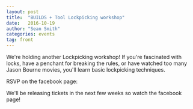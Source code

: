```yaml
---
layout: post
title:  "BUILDS + Tool Lockpicking workshop"
date:   2016-10-19
author: "Sean Smith"
categories: events
tag: front
---
```


We're holding another Lockpicking workshop! If you're fascinated with locks, have a penchant for breaking the rules, or have watched too many Jason Bourne movies, you'll learn basic lockpicking techniques.

RSVP on the facebook page: 

We'll be releasing tickets in the next few weeks so watch the facebook page!

<!-- more -->